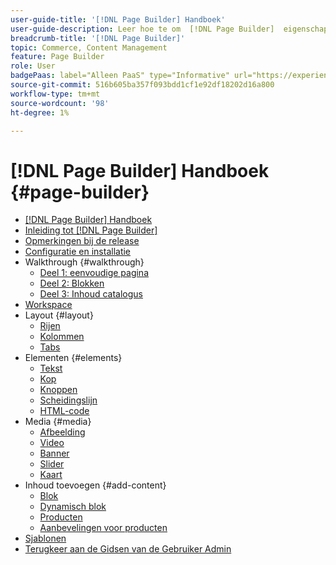 ```yaml
---
user-guide-title: '[!DNL Page Builder] Handboek'
user-guide-description: Leer hoe te om  [!DNL Page Builder]  eigenschappen te gebruiken om inhoud-rijke pagina's met douanelay-outs tot stand te brengen die uw visueel het vertellen verbeteren, en klantenovereenkomst en loyaliteit te drijven.
breadcrumb-title: '[!DNL Page Builder]'
topic: Commerce, Content Management
feature: Page Builder
role: User
badgePaas: label="Alleen PaaS" type="Informative" url="https://experienceleague.adobe.com/nl/docs/commerce/user-guides/product-solutions" tooltip="Is alleen van toepassing op Adobe Commerce op Cloud-projecten (door Adobe beheerde PaaS-infrastructuur) en op projecten in het veld."
source-git-commit: 516b605ba357f093bdd1cf1e92df18202d16a800
workflow-type: tm+mt
source-wordcount: '98'
ht-degree: 1%

---
```



# [!DNL Page Builder] Handboek {#page-builder}

- [[!DNL Page Builder] Handboek](guide-overview.md)
- [Inleiding tot  [!DNL Page Builder]](introduction.md)
- [Opmerkingen bij de release](release-notes.md)
- [Configuratie en installatie](setup.md)
- Walkthrough {#walkthrough}
   - [Deel 1: eenvoudige pagina](1-simple-page.md)
   - [Deel 2: Blokken](2-blocks.md)
   - [Deel 3: Inhoud catalogus](3-catalog-content.md)
- [Workspace](workspace.md)
- Layout {#layout}
   - [Rijen](row.md)
   - [Kolommen](column.md)
   - [Tabs](tabs.md)
- Elementen {#elements}
   - [Tekst](text.md)
   - [Kop](heading.md)
   - [Knoppen](buttons.md)
   - [Scheidingslijn](divider.md)
   - [HTML-code](html-code.md)
- Media {#media}
   - [Afbeelding](image.md)
   - [Video](video.md)
   - [Banner](banner.md)
   - [Slider](slider.md)
   - [Kaart](map.md)
- Inhoud toevoegen {#add-content}
   - [Blok](block.md)
   - [Dynamisch blok](dynamic-block.md)
   - [Producten](products.md)
   - [Aanbevelingen voor producten](recommendations.md)
- [Sjablonen](templates.md)
- [ Terugkeer aan de Gidsen van de Gebruiker Admin ](https://experienceleague.adobe.com/nl/docs/commerce-admin/user-guides/home)

